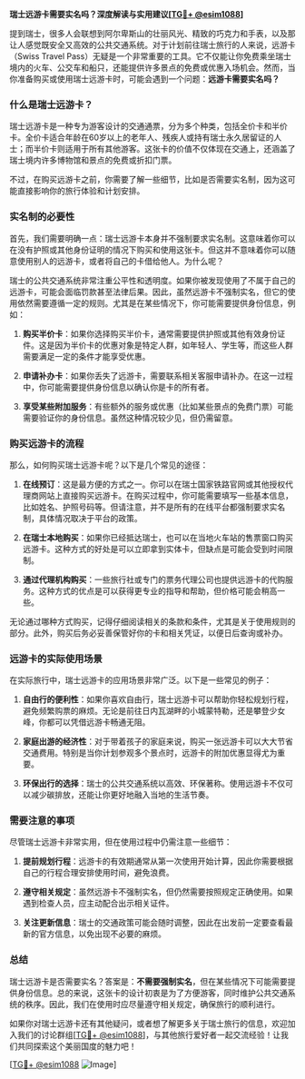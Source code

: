 **瑞士远游卡需要实名吗？深度解读与实用建议[[TG💪+ @esim1088](https://t.me/s/esim1088)]**

提到瑞士，很多人会联想到阿尔卑斯山的壮丽风光、精致的巧克力和手表，以及那让人感觉既安全又高效的公共交通系统。对于计划前往瑞士旅行的人来说，远游卡（Swiss Travel Pass）无疑是一个非常重要的工具。它不仅能让你免费乘坐瑞士境内的火车、公交车和船只，还能提供许多景点的免费或优惠入场机会。然而，当你准备购买或使用瑞士远游卡时，可能会遇到一个问题：**远游卡需要实名吗？**

### 什么是瑞士远游卡？

瑞士远游卡是一种专为游客设计的交通通票，分为多个种类，包括全价卡和半价卡。全价卡适合年龄在60岁以上的老年人、残疾人或持有瑞士永久居留证的人士；而半价卡则适用于所有其他游客。这张卡的价值不仅体现在交通上，还涵盖了瑞士境内许多博物馆和景点的免费或折扣门票。

不过，在购买远游卡之前，你需要了解一些细节，比如是否需要实名制，因为这可能直接影响你的旅行体验和计划安排。

### 实名制的必要性

首先，我们需要明确一点：瑞士远游卡本身并不强制要求实名制。这意味着你可以在没有护照或其他身份证明的情况下购买和使用这张卡。但这并不意味着你可以随意使用别人的远游卡，或者将自己的卡借给他人。为什么呢？

瑞士的公共交通系统非常注重公平性和透明度。如果你被发现使用了不属于自己的远游卡，可能会面临罚款甚至法律后果。因此，虽然远游卡不强制实名，但它的使用依然需要遵循一定的规则。尤其是在某些情况下，你可能需要提供身份信息，例如：

1. **购买半价卡**：如果你选择购买半价卡，通常需要提供护照或其他有效身份证件。这是因为半价卡的优惠对象是特定人群，如年轻人、学生等，而这些人群需要满足一定的条件才能享受优惠。
   
2. **申请补办卡**：如果你丢失了远游卡，需要联系相关客服申请补办。在这一过程中，你可能需要提供身份信息以确认你是卡的所有者。

3. **享受某些附加服务**：有些额外的服务或优惠（比如某些景点的免费门票）可能需要验证你的身份信息。虽然这种情况较少见，但仍需留意。

### 购买远游卡的流程

那么，如何购买瑞士远游卡呢？以下是几个常见的途径：

1. **在线预订**：这是最方便的方式之一。你可以在瑞士国家铁路官网或其他授权代理商网站上直接购买远游卡。在购买过程中，你可能需要填写一些基本信息，比如姓名、护照号码等。但请注意，并不是所有的在线平台都强制要求实名制，具体情况取决于平台的政策。

2. **在瑞士本地购买**：如果你已经抵达瑞士，也可以在当地火车站的售票窗口购买远游卡。这种方式的好处是可以立即拿到实体卡，但缺点是可能会受到时间限制。

3. **通过代理机构购买**：一些旅行社或专门的票务代理公司也提供远游卡的代购服务。这种方式的优点是可以获得更专业的指导和帮助，但价格可能会稍高一些。

无论通过哪种方式购买，记得仔细阅读相关的条款和条件，尤其是关于使用规则的部分。此外，购买后务必妥善保管好你的卡和相关凭证，以便日后查询或补办。

### 远游卡的实际使用场景

在实际旅行中，瑞士远游卡的应用场景非常广泛。以下是一些常见的例子：

1. **自由行的便利性**：如果你喜欢自由行，瑞士远游卡可以帮助你轻松规划行程，避免频繁购票的麻烦。无论是前往日内瓦湖畔的小城蒙特勒，还是攀登少女峰，你都可以凭借远游卡畅通无阻。

2. **家庭出游的经济性**：对于带着孩子的家庭来说，购买一张远游卡可以大大节省交通费用。特别是当你计划参观多个景点时，远游卡的附加优惠显得尤为重要。

3. **环保出行的选择**：瑞士的公共交通系统以高效、环保著称。使用远游卡不仅可以减少碳排放，还能让你更好地融入当地的生活节奏。

### 需要注意的事项

尽管瑞士远游卡非常实用，但在使用过程中仍需注意一些细节：

1. **提前规划行程**：远游卡的有效期通常从第一次使用开始计算，因此你需要根据自己的行程合理安排使用时间，避免浪费。

2. **遵守相关规定**：虽然远游卡不强制实名，但仍然需要按照规定正确使用。如果遇到检查人员，应主动配合出示相关证件。

3. **关注更新信息**：瑞士的交通政策可能会随时调整，因此在出发前一定要查看最新的官方信息，以免出现不必要的麻烦。

### 总结

瑞士远游卡是否需要实名？答案是：**不需要强制实名**，但在某些情况下可能需要提供身份信息。总的来说，这张卡的设计初衷是为了方便游客，同时维护公共交通系统的秩序。因此，我们在使用时应尽量遵守相关规定，确保旅行的顺利进行。

如果你对瑞士远游卡还有其他疑问，或者想了解更多关于瑞士旅行的信息，欢迎加入我们的讨论群组[[TG💪+ @esim1088](https://t.me/s/esim1088)]，与其他旅行爱好者一起交流经验！让我们共同探索这个美丽国度的魅力吧！

[[TG💪+ @esim1088](https://t.me/s/esim1088) ![Image](https://i.postimg.cc/4NQfJmqS/Snipaste-2025-05-13-00-14-12.png)]